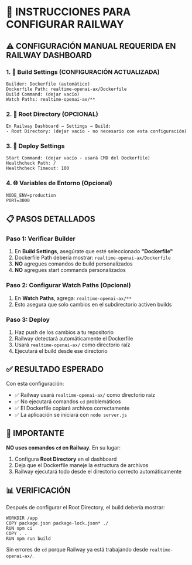 # 🚀 INSTRUCCIONES PARA CONFIGURAR RAILWAY

## ⚠️ CONFIGURACIÓN MANUAL REQUERIDA EN RAILWAY DASHBOARD

### 1. 🎯 **Build Settings** (CONFIGURACIÓN ACTUALIZADA)
```
Builder: Dockerfile (automático)
Dockerfile Path: realtime-openai-ax/Dockerfile
Build Command: (dejar vacío)
Watch Paths: realtime-openai-ax/**
```

### 2. 🔧 **Root Directory** (OPCIONAL)
```
En Railway Dashboard → Settings → Build:
- Root Directory: (dejar vacío - no necesario con esta configuración)
```

### 3. 🚀 **Deploy Settings**
```
Start Command: (dejar vacío - usará CMD del Dockerfile)
Healthcheck Path: /
Healthcheck Timeout: 100
```

### 4. 🌐 **Variables de Entorno** (Opcional)
```
NODE_ENV=production
PORT=3000
```

## 📋 PASOS DETALLADOS

### Paso 1: Verificar Builder
1. En **Build Settings**, asegúrate que esté seleccionado **"Dockerfile"**
2. Dockerfile Path debería mostrar: `realtime-openai-ax/Dockerfile`
3. **NO** agregues comandos de build personalizados
4. **NO** agregues start commands personalizados

### Paso 2: Configurar Watch Paths (Opcional)
1. En **Watch Paths**, agrega: `realtime-openai-ax/**`
2. Esto asegura que solo cambios en el subdirectorio activen builds

### Paso 3: Deploy
1. Haz push de los cambios a tu repositorio
2. Railway detectará automáticamente el Dockerfile
3. Usará `realtime-openai-ax/` como directorio raíz
4. Ejecutará el build desde ese directorio

## ✅ RESULTADO ESPERADO

Con esta configuración:
- ✅ Railway usará `realtime-openai-ax/` como directorio raíz
- ✅ No ejecutará comandos `cd` problemáticos
- ✅ El Dockerfile copiará archivos correctamente
- ✅ La aplicación se iniciará con `node server.js`

## 🚨 IMPORTANTE

**NO uses comandos `cd` en Railway**. En su lugar:
1. Configura **Root Directory** en el dashboard
2. Deja que el Dockerfile maneje la estructura de archivos
3. Railway ejecutará todo desde el directorio correcto automáticamente

## 📊 VERIFICACIÓN

Después de configurar el Root Directory, el build debería mostrar:
```
WORKDIR /app
COPY package.json package-lock.json* ./
RUN npm ci
COPY . .
RUN npm run build
```

Sin errores de `cd` porque Railway ya está trabajando desde `realtime-openai-ax/`.
